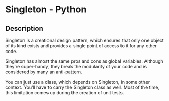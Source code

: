 # Singleton - Python

## Description
Singleton is a creational design pattern, which ensures that only one object
of its kind exists and provides a single point of access to it for any other
code.

Singleton has almost the same pros and cons as global variables. Although
they're super-handy, they break the modularity of your code and is considered 
by many an anti-pattern.

You can just use a class, which depends on Singleton, in some other context. 
You’ll have to carry the Singleton class as well. Most of the time, this 
limitation comes up during the creation of unit tests.